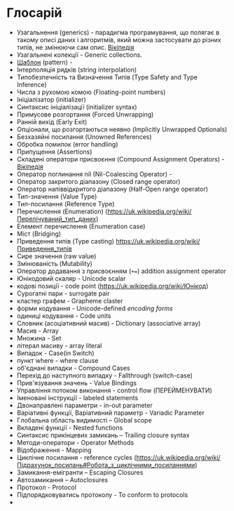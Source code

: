 # Глосарій

+ Узагальнення (generics) - парадигма програмування, що полягає в такому описі даних і алгоритмів, який можна застосувати до різних типів, не змінюючи сам опис. [Вікіпедія](https://uk.wikipedia.org/wiki/Узагальнене_програмування)
+ Узагальнені колекції - Generic collections.
+ [Шаблон](2_language_reference/08_patterns.md) (pattern) - 
+ Інтерполяція рядків (string interpolation)
+ Типобезпечність та Визначення Типів (Type Safety and Type Inference)
+ Числа з рухомою комою (Floating-point numbers)
+ Ініціалізатор (initializer)
+ Синтаксис ініціалізації (initializer syntax)
+ Примусове розгортання (Forced Unwrapping)
+ Ранній вихід (Early Exit)
+ Опціонали, що розгортаються неявно (Implicitly Unwrapped Optionals)
+ Безхазяйні посилання (Unowned References)
+ Обробка помилок (error handling)
+ Припущення (Assertions) 
+ Складені оператори присвоєння (Compound Assignment Operators) - [Вікіпедія](https://uk.wikipedia.org/wiki/Оператори_в_C_та_C%2B%2B#.D0.A1.D0.BA.D0.BB.D0.B0.D0.B4.D0.B5.D0.BD.D1.96_.D0.BE.D0.BF.D0.B5.D1.80.D0.B0.D1.82.D0.BE.D1.80.D0.B8_.D0.BF.D1.80.D0.B8.D1.81.D0.B2.D0.BE.D1.94.D0.BD.D0.BD.D1.8F)
+ Оператор поглинання nil (Nil-Coalescing Operator) - 
+ Оператор закритого діапазону (Closed range operator)
+ Оператор напіввідкритого діапазону (Half-Open range operator)
+ Тип-значення (Value Type)
+ Тип-посилання (Reference Type)
+ Перечислення (Enumeration) (https://uk.wikipedia.org/wiki/Перелічуваний_тип_даних)
+ Елемент перечислення (Enumeration case)
+ Міст (Bridging)
+ Приведення типів (Type casting) https://uk.wikipedia.org/wiki/Приведення_типів
+ Сире значення (raw value)
+ Змінюваність (Mutability)
+ Оператор додавання з присвоєнням (`+=`) addition assignment operator
+ Юнікодовий скаляр - Unicode scalar 
+ кодові позиції - code point (https://uk.wikipedia.org/wiki/Юнікод)
+ Сурогатні пари - surrogate pair
+ кластер графем - Grapheme claster
+ форми кодування - Unicode-defined *encoding forms*
+ одиниці кодування - Code units
+ Словник (асоціативний масив) - Dictionary (associative array)
+ Масив - Array
+ Множина - Set	
+ літерал масиву - array literal
+ Випадок - Case(in Switch)
+ пункт where - where clause
+ об'єднані випадки - Compound Cases
+ Перехід до наступного випадку - Fallthrough (switch-case)
+ Прив'язування значень - Value Bindings
+ Управління потоком виконання - control flow (ПЕРЕЙМЕНУВАТИ)
+ Іменовані інструкції - labeled statements
+ Двонаправлені параметри - in-out parameter
+ Варіативні функції, Варіативний параметр - Variadic Parameter
+ Глобальна область видимості – Global scope 
+ Вкладені функції - Nested functions
+ Синтаксис прикінцевих замикань – Trailing closure syntax
+ Методи-оператори - Operator Methods
+ Відображення - Mapping
+ Циклічне посилання - reference cycles (https://uk.wikipedia.org/wiki/Підрахунок_посилань#Робота_з_циклічними_посиланнями)
+ Замикання-емігранти – Escaping Closures
+ Автозамикання – Autoclosures
+ Протокол - Protocol
+ Підпорядковуватись протоколу - To conform to protocols
+ 
